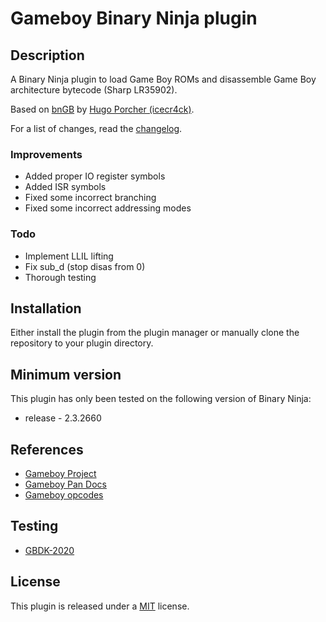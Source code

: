 # Gameboy Binary Ninja plugin

## Description

A Binary Ninja plugin to load Game Boy ROMs and disassemble Game Boy architecture bytecode (Sharp LR35902).

Based on [bnGB](https://github.com/icecr4ck/bnGB) by [Hugo Porcher (icecr4ck)](https://github.com/icecr4ck).

For a list of changes, read the [changelog](CHANGELOG).

### Improvements
* Added proper IO register symbols
* Added ISR symbols
* Fixed some incorrect branching
* Fixed some incorrect addressing modes

### Todo
* Implement LLIL lifting
* Fix sub_d (stop disas from 0)
* Thorough testing

## Installation

Either install the plugin from the plugin manager or manually clone the repository to your plugin directory.

## Minimum version

This plugin has only been tested on the following version of Binary Ninja:

* release - 2.3.2660

## References

* [Gameboy Project](https://github.com/ZetaTwo/gameboy-project)
* [Gameboy Pan Docs](http://bgb.bircd.org/pandocs.htm)
* [Gameboy opcodes](https://www.pastraiser.com/cpu/gameboy/gameboy_opcodes.html)  

## Testing

* [GBDK-2020](https://github.com/gbdk-2020/gbdk-2020)

## License

This plugin is released under a [MIT](LICENSE) license.
